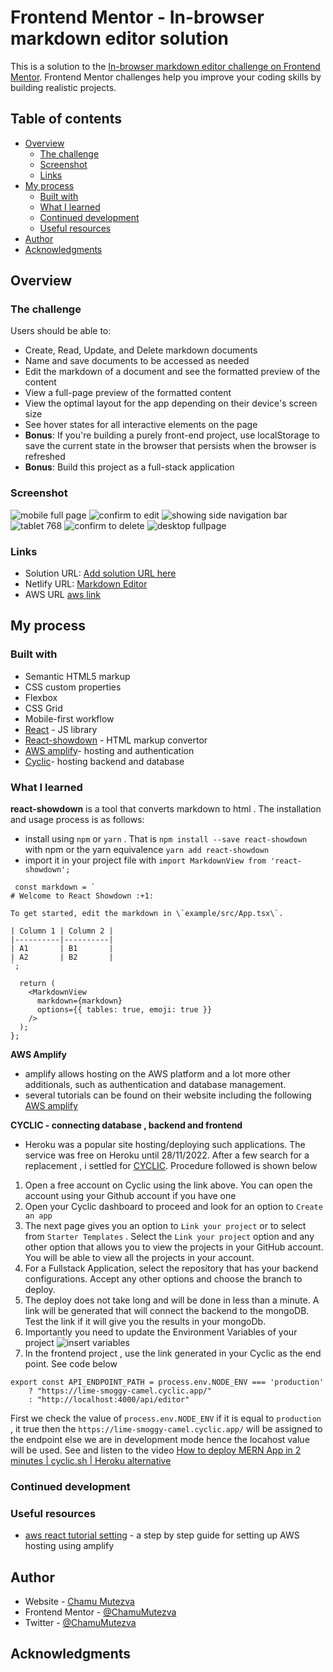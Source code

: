 # Frontend Mentor - In-browser markdown editor solution

This is a solution to the [In-browser markdown editor challenge on Frontend Mentor](https://www.frontendmentor.io/challenges/inbrowser-markdown-editor-r16TrrQX9). Frontend Mentor challenges help you improve your coding skills by building realistic projects. 

## Table of contents

- [Overview](#overview)
  - [The challenge](#the-challenge)
  - [Screenshot](#screenshot)
  - [Links](#links)
- [My process](#my-process)
  - [Built with](#built-with)
  - [What I learned](#what-i-learned)
  - [Continued development](#continued-development)
  - [Useful resources](#useful-resources)
- [Author](#author)
- [Acknowledgments](#acknowledgments)

## Overview

### The challenge

Users should be able to:

- Create, Read, Update, and Delete markdown documents
- Name and save documents to be accessed as needed
- Edit the markdown of a document and see the formatted preview of the content
- View a full-page preview of the formatted content
- View the optimal layout for the app depending on their device's screen size
- See hover states for all interactive elements on the page
- **Bonus**: If you're building a purely front-end project, use localStorage to save the current state in the browser that persists when the browser is refreshed
- **Bonus**: Build this project as a full-stack application

### Screenshot
![mobile full page](src/assets/screenshots/mark-mobile.png)
![confirm to edit](src/assets/screenshots/mark-edit.png)
![showing side navigation bar](src/assets/screenshots/mark-open.png)
![tablet 768](src/assets/screenshots/mark-tablet.png)
![confirm to delete](src/assets/screenshots/mark-delete.png)
![desktop fullpage](src/assets/screenshots/mark-desk-full.png)

### Links

- Solution URL: [Add solution URL here](https://your-solution-url.com)
- Netlify URL: [Markdown Editor](https://markdown-editor-ckm.netlify.app/)
- AWS URL [aws link](https://dev.d3f1qjpgfbf286.amplifyapp.com/) 

## My process

### Built with

- Semantic HTML5 markup
- CSS custom properties
- Flexbox
- CSS Grid
- Mobile-first workflow
- [React](https://reactjs.org/) - JS library
- [React-showdown](https://openbase.com/js/react-showdown/documentation) - HTML markup convertor
- [AWS amplify](https://docs.amplify.aws/)- hosting and authentication
- [Cyclic](https://docs.cyclic.sh/)- hosting backend and database

### What I learned

**react-showdown** is a tool that converts markdown to html . The installation and usage process is as follows:
- install using `npm` or `yarn` . That is `npm install --save react-showdown` with npm or the yarn equivalence `yarn add react-showdown`
- import it in your project file with `import MarkdownView from 'react-showdown';`

```tsx
 const markdown = `
# Welcome to React Showdown :+1:

To get started, edit the markdown in \`example/src/App.tsx\`.

| Column 1 | Column 2 |
|----------|----------|
| A1       | B1       |
| A2       | B2       |
`;

  return (
    <MarkdownView
      markdown={markdown}
      options={{ tables: true, emoji: true }}
    />
  );
};
```

**AWS Amplify**
- amplify allows hosting on the AWS platform and a lot more other additionals, such as authentication and database management.
- several tutorials can be found on their website including the following [AWS amplify](https://docs.amplify.aws/)

**CYCLIC - connecting database , backend and frontend**
- Heroku was a popular site hosting/deploying such applications. The service was free on Heroku until 28/11/2022. After a few search for a replacement , i settled for [CYCLIC](https://docs.cyclic.sh/). Procedure followed is shown below
1. Open a free account on Cyclic using the link above. You can open the account using your Github account if you have one
2. Open your Cyclic dashboard to proceed and look for an option to `Create an app`
3. The next page gives you an option to `Link your project` or to select from `Starter Templates` . Select the `Link your project` option and any other option that allows you to view the projects in your GitHub account. You will be able to view all the projects in your account.
4. For a Fullstack Application, select the repository that has your backend configurations. Accept any other options and choose the branch to deploy. 
5. The deploy does not take long and will be done in less than a minute. A link will be generated that will connect the backend to the mongoDB. Test the link if it will give you the results in your mongoDb.
6. Importantly you need to update the Environment Variables of your project ![insert variables](src/assets/cyclic.png)
7. In the frontend project , use the link generated in your Cyclic as the end point. See code below
```
export const API_ENDPOINT_PATH = process.env.NODE_ENV === 'production'
    ? "https://lime-smoggy-camel.cyclic.app/"
    : "http://localhost:4000/api/editor"
```
First we check the value of `process.env.NODE_ENV` if it is equal to `production` , it true then the `https://lime-smoggy-camel.cyclic.app/` will be assigned to the endpoint else we are in development mode hence the locahost value will be used.
See and listen to the video [How to deploy MERN App in 2 minutes | cyclic.sh | Heroku alternative](https://www.youtube.com/watch?v=IxdiZcxgsyc)


### Continued development

### Useful resources
- [aws react tutorial setting](https://docs.amplify.aws/start/q/integration/react/) - a step by step guide for setting up AWS hosting using amplify

## Author

- Website - [Chamu Mutezva](https://github.com/ChamuMutezva)
- Frontend Mentor - [@ChamuMutezva](https://www.frontendmentor.io/profile/ChamuMutezva)
- Twitter - [@ChamuMutezva](https://twitter.com/ChamuMutezva)

## Acknowledgments



